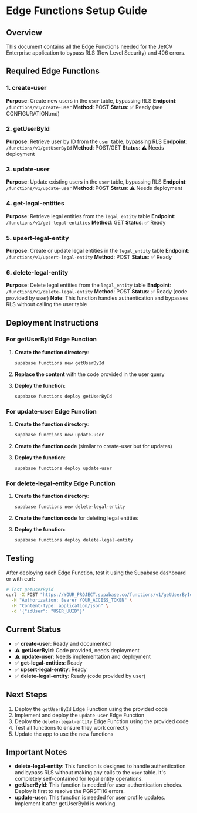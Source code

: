 # Edge Functions Setup Guide

## Overview
This document contains all the Edge Functions needed for the JetCV Enterprise application to bypass RLS (Row Level Security) and 406 errors.

## Required Edge Functions

### 1. create-user
**Purpose**: Create new users in the `user` table, bypassing RLS
**Endpoint**: `/functions/v1/create-user`
**Method**: POST
**Status**: ✅ Ready (see CONFIGURATION.md)

### 2. getUserById
**Purpose**: Retrieve user by ID from the `user` table, bypassing RLS
**Endpoint**: `/functions/v1/getUserById`
**Method**: POST/GET
**Status**: ⚠️ Needs deployment

### 3. update-user
**Purpose**: Update existing users in the `user` table, bypassing RLS
**Endpoint**: `/functions/v1/update-user`
**Method**: POST
**Status**: ⚠️ Needs deployment

### 4. get-legal-entities
**Purpose**: Retrieve legal entities from the `legal_entity` table
**Endpoint**: `/functions/v1/get-legal-entities`
**Method**: GET
**Status**: ✅ Ready

### 5. upsert-legal-entity
**Purpose**: Create or update legal entities in the `legal_entity` table
**Endpoint**: `/functions/v1/upsert-legal-entity`
**Method**: POST
**Status**: ✅ Ready

### 6. delete-legal-entity
**Purpose**: Delete legal entities from the `legal_entity` table
**Endpoint**: `/functions/v1/delete-legal-entity`
**Method**: POST
**Status**: ✅ Ready (code provided by user)
**Note**: This function handles authentication and bypasses RLS without calling the user table

## Deployment Instructions

### For getUserById Edge Function

1. **Create the function directory**:
   ```bash
   supabase functions new getUserById
   ```

2. **Replace the content** with the code provided in the user query

3. **Deploy the function**:
   ```bash
   supabase functions deploy getUserById
   ```

### For update-user Edge Function

1. **Create the function directory**:
   ```bash
   supabase functions new update-user
   ```

2. **Create the function code** (similar to create-user but for updates)

3. **Deploy the function**:
   ```bash
   supabase functions deploy update-user
   ```

### For delete-legal-entity Edge Function

1. **Create the function directory**:
   ```bash
   supabase functions new delete-legal-entity
   ```

2. **Create the function code** for deleting legal entities

3. **Deploy the function**:
   ```bash
   supabase functions deploy delete-legal-entity
   ```

## Testing

After deploying each Edge Function, test it using the Supabase dashboard or with curl:

```bash
# Test getUserById
curl -X POST "https://YOUR_PROJECT.supabase.co/functions/v1/getUserById" \
  -H "Authorization: Bearer YOUR_ACCESS_TOKEN" \
  -H "Content-Type: application/json" \
  -d '{"idUser": "USER_UUID"}'
```

## Current Status

- ✅ **create-user**: Ready and documented
- ⚠️ **getUserById**: Code provided, needs deployment
- ⚠️ **update-user**: Needs implementation and deployment
- ✅ **get-legal-entities**: Ready
- ✅ **upsert-legal-entity**: Ready
- ✅ **delete-legal-entity**: Ready (code provided by user)

## Next Steps

1. Deploy the `getUserById` Edge Function using the provided code
2. Implement and deploy the `update-user` Edge Function
3. Deploy the `delete-legal-entity` Edge Function using the provided code
4. Test all functions to ensure they work correctly
5. Update the app to use the new functions

## Important Notes

- **delete-legal-entity**: This function is designed to handle authentication and bypass RLS without making any calls to the `user` table. It's completely self-contained for legal entity operations.
- **getUserById**: This function is needed for user authentication checks. Deploy it first to resolve the PGRST116 errors.
- **update-user**: This function is needed for user profile updates. Implement it after getUserById is working.
